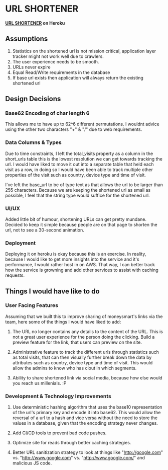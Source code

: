 # URL SHORTENER
#### [URL SHORTENER](https://ai-links.herokuapp.com/) on Heroku

## Assumptions
1. Statistics on the shortened url is not mission critical, application layer tracker might not work well due to  crawlers.
2. The user experience needs to be smooth.
3. URLs never expire
4. Equal Read/Write requirements in the database
5. If base url exists then application will always return the existing shortened url

## Design Decisions
### Base62 Encoding of char length 6
This allows me to have up to 62^6 different permutations. I wouldnt advice using the other two characters "+" & "/" due to web requirements.

### Data Columns & Types
Due to time constraints, I left the total_visits property as a column in the short_urls table this is the lowest resolution we can get towards tracking the url. I would have liked to move it out into a separate table that held each visit as a row, in doing so I would have been able to track multiple other properties of the visit such as country, device type and time of visit.

I've left the base_url to be of type text as that allows the url to be larger than 255 characters. Because we are keeping the shortened url as small as possible, I feel that the string type would suffice for the shortened url.

### UI/UX
Added little bit of humour, shortening URLs can get pretty mundane. Decided to keep it simple because people are on that page to shorten the url, not to see a 30-second animation.

### Deployment
Deploying it on heroku is okay because this is an exercise. In reality, because I would like to get more insights into the service and it's performance, I would rather host in on AWS. That way, I can better track how the service is growning and add other services to assist with caching requests.

## Things I would have like to do
### User Facing Features
Assuming that we built this to improve sharing of moneysmart's links via the team, here some of the things I would have liked to add:

1. The URL no longer contains any details to the content of the URL. This is not a great user experience for the person doing the clicking. Build a preview feature for the link, that users can preview on the site.

2. Administrative feature to track the different urls through statistics such as total visits, that can then visually further break down the data by attributes such as country, device type and time of visit. This would allow the admins to know who has clout in which segments.

3. Ability to share shortened link via social media, because how else would you reach us millenials. :P

### Development & Technology Improvements
1. Use deterministic hashing algorithm that uses the base10 representation of the url's primary key and encode it into base62. This would allow the reversal of a url to a hash and vice versa without the need to store the values in a database, given that the encoding strategy never changes.

2. Add CI/CD tools to prevent bad code pushes.

3. Optimize site for reads through better caching strategies.

4. Better URL sanitization strategy to look at things like "http://google.com" vs. "http://www.google.com" vs. "http://www.google.com/" and malicious JS code.
